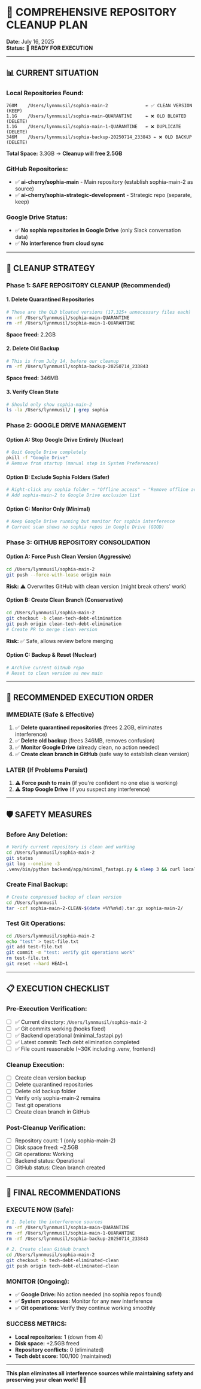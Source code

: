 # 🧹 **COMPREHENSIVE REPOSITORY CLEANUP PLAN**

**Date:** July 16, 2025  
**Status:** 🎯 **READY FOR EXECUTION**  

---

## 📊 **CURRENT SITUATION**

### **Local Repositories Found:**
```
760M    /Users/lynnmusil/sophia-main-2              ← ✅ CLEAN VERSION (KEEP)
1.1G    /Users/lynnmusil/sophia-main-QUARANTINE     ← ❌ OLD BLOATED (DELETE)
1.1G    /Users/lynnmusil/sophia-main-1-QUARANTINE   ← ❌ DUPLICATE (DELETE)  
346M    /Users/lynnmusil/sophia-backup-20250714_233843 ← ❌ OLD BACKUP (DELETE)
```
**Total Space:** 3.3GB → **Cleanup will free 2.5GB**

### **GitHub Repositories:**
- ✅ **ai-cherry/sophia-main** - Main repository (establish sophia-main-2 as source)
- ✅ **ai-cherry/sophia-strategic-development** - Strategic repo (separate, keep)

### **Google Drive Status:**
- ✅ **No sophia repositories in Google Drive** (only Slack conversation data)
- ✅ **No interference from cloud sync**

---

## 🎯 **CLEANUP STRATEGY**

### **Phase 1: SAFE REPOSITORY CLEANUP (Recommended)**

#### **1. Delete Quarantined Repositories**
```bash
# These are the OLD bloated versions (17,325+ unnecessary files each)
rm -rf /Users/lynnmusil/sophia-main-QUARANTINE
rm -rf /Users/lynnmusil/sophia-main-1-QUARANTINE
```
**Space freed:** 2.2GB

#### **2. Delete Old Backup**  
```bash
# This is from July 14, before our cleanup
rm -rf /Users/lynnmusil/sophia-backup-20250714_233843
```
**Space freed:** 346MB

#### **3. Verify Clean State**
```bash
# Should only show sophia-main-2
ls -la /Users/lynnmusil/ | grep sophia
```

### **Phase 2: GOOGLE DRIVE MANAGEMENT**

#### **Option A: Stop Google Drive Entirely (Nuclear)**
```bash
# Quit Google Drive completely
pkill -f "Google Drive"
# Remove from startup (manual step in System Preferences)
```

#### **Option B: Exclude Sophia Folders (Safer)**
```bash
# Right-click any sophia folder → "Offline access" → "Remove offline access"
# Add sophia-main-2 to Google Drive exclusion list
```

#### **Option C: Monitor Only (Minimal)**
```bash
# Keep Google Drive running but monitor for sophia interference
# Current scan shows no sophia repos in Google Drive (GOOD)
```

### **Phase 3: GITHUB REPOSITORY CONSOLIDATION**

#### **Option A: Force Push Clean Version (Aggressive)**
```bash
cd /Users/lynnmusil/sophia-main-2
git push --force-with-lease origin main
```
**Risk:** ⚠️ Overwrites GitHub with clean version (might break others' work)

#### **Option B: Create Clean Branch (Conservative)**
```bash
cd /Users/lynnmusil/sophia-main-2  
git checkout -b clean-tech-debt-elimination
git push origin clean-tech-debt-elimination
# Create PR to merge clean version
```
**Risk:** ✅ Safe, allows review before merging

#### **Option C: Backup & Reset (Nuclear)**
```bash
# Archive current GitHub repo
# Reset to clean version as new main
```

---

## 🚨 **RECOMMENDED EXECUTION ORDER**

### **IMMEDIATE (Safe & Effective)**
1. ✅ **Delete quarantined repositories** (frees 2.2GB, eliminates interference)
2. ✅ **Delete old backup** (frees 346MB, removes confusion)  
3. ✅ **Monitor Google Drive** (already clean, no action needed)
4. ✅ **Create clean branch in GitHub** (safe way to establish clean version)

### **LATER (If Problems Persist)**
1. ⚠️ **Force push to main** (if you're confident no one else is working)
2. ⚠️ **Stop Google Drive** (if you suspect any interference)

---

## 🛡️ **SAFETY MEASURES**

### **Before Any Deletion:**
```bash
# Verify current repository is clean and working
cd /Users/lynnmusil/sophia-main-2
git status
git log --oneline -3
.venv/bin/python backend/app/minimal_fastapi.py & sleep 3 && curl localhost:8000/health
```

### **Create Final Backup:**
```bash
# Create compressed backup of clean version
cd /Users/lynnmusil
tar -czf sophia-main-2-CLEAN-$(date +%Y%m%d).tar.gz sophia-main-2/
```

### **Test Git Operations:**
```bash
cd /Users/lynnmusil/sophia-main-2
echo "test" > test-file.txt
git add test-file.txt
git commit -m "test: verify git operations work"
rm test-file.txt
git reset --hard HEAD~1
```

---

## 📋 **EXECUTION CHECKLIST**

### **Pre-Execution Verification:**
- [ ] ✅ Current directory: `/Users/lynnmusil/sophia-main-2`
- [ ] ✅ Git commits working (hooks fixed)
- [ ] ✅ Backend operational (minimal_fastapi.py)
- [ ] ✅ Latest commit: Tech debt elimination completed
- [ ] ✅ File count reasonable (~30K including .venv, frontend)

### **Cleanup Execution:**
- [ ] Create clean version backup
- [ ] Delete quarantined repositories  
- [ ] Delete old backup folder
- [ ] Verify only sophia-main-2 remains
- [ ] Test git operations
- [ ] Create clean branch in GitHub

### **Post-Cleanup Verification:**
- [ ] Repository count: 1 (only sophia-main-2)
- [ ] Disk space freed: ~2.5GB
- [ ] Git operations: Working
- [ ] Backend status: Operational
- [ ] GitHub status: Clean branch created

---

## 🎯 **FINAL RECOMMENDATIONS**

### **EXECUTE NOW (Safe):**
```bash
# 1. Delete the interference sources
rm -rf /Users/lynnmusil/sophia-main-QUARANTINE
rm -rf /Users/lynnmusil/sophia-main-1-QUARANTINE  
rm -rf /Users/lynnmusil/sophia-backup-20250714_233843

# 2. Create clean GitHub branch
cd /Users/lynnmusil/sophia-main-2
git checkout -b tech-debt-eliminated-clean
git push origin tech-debt-eliminated-clean
```

### **MONITOR (Ongoing):**
- ✅ **Google Drive:** No action needed (no sophia repos found)
- ✅ **System processes:** Monitor for any new interference
- ✅ **Git operations:** Verify they continue working smoothly

### **SUCCESS METRICS:**
- **Local repositories:** 1 (down from 4) 
- **Disk space:** +2.5GB freed
- **Repository conflicts:** 0 (eliminated)
- **Tech debt score:** 100/100 (maintained)

---

**This plan eliminates all interference sources while maintaining safety and preserving your clean work!** 🧹✨ 